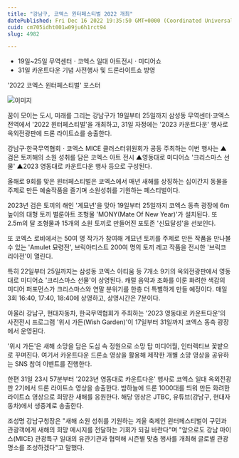 ```yaml
---
title: "강남구, 코엑스 윈터페스티벌 2022 개최"
datePublished: Fri Dec 16 2022 19:35:50 GMT+0000 (Coordinated Universal Time)
cuid: cm705idht001w09ju6h1rct94
slug: 4982

---
```



- 19일~25일 무역센터ㆍ코엑스 일대 아트전시ㆍ미디어쇼
- 31일 카운트다운 기념 사전행사 및 드론라이트쇼 방영

'2022 코엑스 윈터페스티벌' 포스터

![이미지](https://cdn.hashnode.com/res/hashnode/image/upload/v1739258339898/9e49d5a9-d2d1-4e7b-899e-e61a4a7f7cec.jpeg)

꿈이 모이는 도시, 미래를 그리는 강남구가 19일부터 25일까지 삼성동 무역센터·코엑스 전역에서 '2022 윈터페스티벌'을 개최하고, 31일 자정에는 '2023 카운트다운' 행사로 옥외전광판에 드론 라이트쇼를 송출한다.

강남구·한국무역협회ㆍ코엑스 MICE 클러스터위원회가 공동 주최하는 이번 행사는 ▲검은 토끼해의 소원 성취를 담은 코엑스 아트 전시 ▲영동대로 미디어쇼 '크리스마스 선물' ▲2023 영동대로 카운트다운 행사 등으로 구성된다.

올해로 9회를 맞은 윈터페스티벌은 코엑스에서 매년 새해를 상징하는 십이간지 동물을 주제로 만든 예술작품을 즐기며 소원성취를 기원하는 페스티벌이다.

2023년 검은 토끼의 해인 '계묘년'을 맞아 19일부터 25일까지 코엑스 동측 광장에 6m 높이의 대형 토끼 벌룬아트 조형물 'MONY(Mate Of New Year)'가 설치된다. 또 2.5m의 달 조형물과 15개의 소원 토끼로 만들어진 포토존 '신묘달성'을 선보인다.

또 코엑스 로비에서는 50여 명 작가가 참여해 계묘년 토끼를 주제로 만든 작품을 만나볼 수 있는 'Amulet 묘령전', 브릭아티스트 200여 명의 토끼 레고 작품을 전시한 '브릭코리아전'이 열린다.

특히 22일부터 25일까지는 삼성동 코엑스 아티움 등 7개소 9기의 옥외전광판에서 영동대로 미디어쇼 '크리스마스 선물'이 상영된다. 캐럴 음악과 조화를 이룬 화려한 색감의 미디어 퍼포먼스가 크리스마스와 연말 분위기를 한층 더 특별하게 만들 예정이다. 매일 3회 16:40, 17:40, 18:40에 상영하고, 상영시간은 7분이다.

아울러 강남구, 현대자동차, 한국무역협회가 주최하는 '2023 영동대로 카운트다운'의 사전전시 프로그램 '위시 가든(Wish Garden)'이 17일부터 31일까지 코엑스 동측 광장에서 운영된다.

'위시 가든'은 새해 소망을 담은 도심 속 정원으로 소망 탑 미디어월, 인터렉티브 꽃밭으로 꾸며진다. 여기서 카운트다운 드론쇼 영상을 활용해 제작한 개별 소망 영상을 공유하는 SNS 참여 이벤트를 진행한다.

한편 31일 23시 57분부터 '2023년 영동대로 카운트다운' 행사로 코엑스 일대 옥외전광판 2기에서 드론 라이트쇼 영상을 송출한다. 밤하늘에 드론 1000대를 띄워 만든 화려한 라이트쇼 영상으로 희망찬 새해를 응원한다. 해당 영상은 JTBC, 유튜브(강남구, 현대자동차)에서 생중계로 송출한다.

조성명 강남구청장은 "새해 소원 성취를 기원하는 겨울 축제인 윈터페스티벌이 구민과 관광객에게 새해의 희망 메시지를 전달하는 기회가 되길 바란다"며 "앞으로도 강남 마이스(MICE) 관광특구 일대의 유관기관과 협력해 시즌별 맞춤 행사를 개최해 글로벌 관광 명소를 조성하겠다"고 말했다.